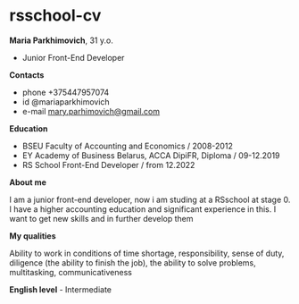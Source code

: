 # rsschool-cv
**Maria Parkhimovich**, 31 y.o.
+ Junior Front-End Developer


**Contacts**
+ phone +375447957074
+ id @mariaparkhimovich
+ e-mail mary.parhimovich@gmail.com


**Education**


+ BSEU Faculty of Accounting and Economics / 2008-2012
+ EY Academy of Business Belarus, ACCA DipiFR, Diploma / 09-12.2019 
+ RS School Front-End Developer / from 12.2022


**About me**


I am a junior front-end developer, now i am studing at a RSschool at stage 0. I have a higher accounting education and significant experience in this. I want to get new skills and in further develop them


**My qualities**


Ability to work in conditions of time shortage, responsibility, sense of duty, diligence (the ability to finish the job), the ability to solve problems, multitasking, communicativeness


**English level** - Intermediate
